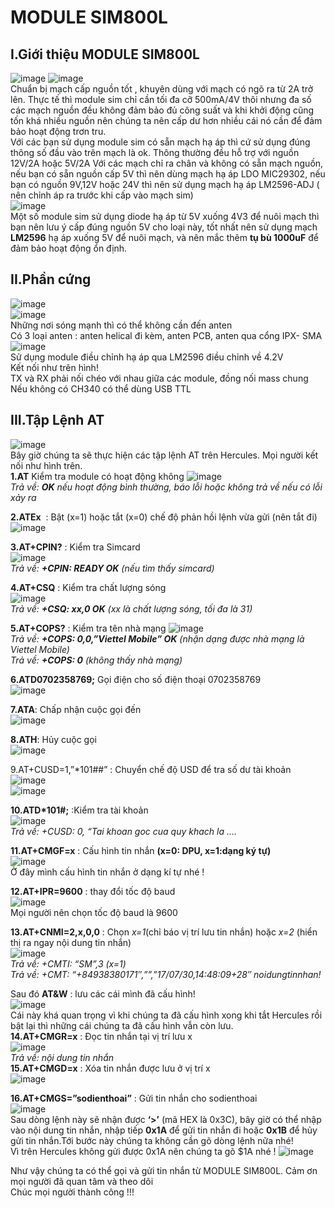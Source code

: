 # MODULE SIM800L
## I.Giới thiệu MODULE SIM800L
![image](https://user-images.githubusercontent.com/86427371/146665885-047bd1b6-f462-4f83-b7e4-dfc39415e1e3.png)
![image](https://user-images.githubusercontent.com/86427371/146665892-799747d0-0938-4859-9223-51c0f5bec8f3.png)  
 Chuẩn bị mạch cấp nguồn tốt , khuyên dùng với mạch có ngõ ra từ 2A trở lên. Thực tế thì module sim chỉ cần tối đa cỡ 500mA/4V thôi nhưng đa số các mạch nguồn đều không đảm bảo đủ công suất và khi khởi động cũng tốn khá nhiều nguồn nên chúng ta nên cấp dư hơn nhiều cái nó cần để đảm bảo hoạt động trơn tru.  
 Với các bạn sử dụng module sim có sẵn mạch hạ áp thì cứ sử dụng đúng thông số đầu vào trên mạch là ok. Thông thường đều hỗ trợ với nguồn 12V/2A hoặc 5V/2A
Với các mạch chỉ ra chân và không có sẵn mạch nguồn, nếu bạn có sẵn nguồn cấp 5V thì nên dùng mạch hạ áp LDO MIC29302, nếu bạn có nguồn 9V,12V hoặc 24V thì nên sử dụng mạch hạ áp LM2596-ADJ ( nên chỉnh áp ra trước khi cấp vào mạch sim)  
![image](https://user-images.githubusercontent.com/86427371/146665990-cdb265e9-e8e9-4844-acc5-7facd535bb12.png)  
Một số module sim sử dụng diode hạ áp từ 5V xuống 4V3 để nuôi mạch thì bạn nên lưu ý cấp đúng nguồn 5V cho loại này, tốt nhất nên sử dụng mạch **LM2596** hạ áp xuống 5V để nuôi mạch, và nên mắc thêm **tụ bù 1000uF** để đảm bảo hoạt động ổn định.
## II.Phần cứng  
![image](https://user-images.githubusercontent.com/86427371/146666138-612ffd35-5f2b-4d40-8965-a35ec3338373.png)  
![image](https://user-images.githubusercontent.com/86427371/146666168-68ca2048-0175-463b-ae57-9df817011e56.png)  
Những nơi sóng mạnh thì có thể không cần đến anten  
Có 3 loại anten : anten helical đi kèm, anten PCB, anten qua cổng IPX- SMA
![image](https://user-images.githubusercontent.com/86427371/146666256-a009f61f-3f8d-47cc-bc93-95de498854de.png)  
Sử dụng module điều chỉnh hạ áp qua LM2596 điều chỉnh về 4.2V  
Kết nối như trên hình!  
TX và RX phải nối chéo với nhau giữa các module, đồng  nối mass chung  
Nếu không có CH340 có thể dùng USB TTL  
## III.Tập Lệnh AT  
![image](https://user-images.githubusercontent.com/86427371/146667075-956506a8-e573-4e86-aab9-34002073df6e.png)  
Bây giờ chúng ta sẽ thực hiện các tập lệnh AT trên Hercules. Mọi người kết nối như hình trên.  
**1.AT**  Kiểm tra module có hoạt động không 
![image](https://user-images.githubusercontent.com/86427371/146667151-12a66279-c030-4960-b32d-fa865fd9f2a0.png)  
*Trả về: **OK** nếu hoạt động bình thường, báo lỗi hoặc 	không trả về nếu có lỗi xảy ra* 

**2.ATEx**  : Bật (x=1) hoặc tắt (x=0) chế độ phản hồi lệnh vừa gửi (nên tắt đi) 
![image](https://user-images.githubusercontent.com/86427371/146667194-552c8fcf-8a35-416e-80b9-c07c6fdf09ed.png)  

**3.AT+CPIN?** :  Kiểm tra Simcard  
![image](https://user-images.githubusercontent.com/86427371/146667209-8e068cae-af6a-4e52-8847-6ee3dc913c83.png)  
*Trả về: **+CPIN: READY OK** (nếu tìm thấy simcard)*  

 **4.AT+CSQ** :  Kiểm tra chất lượng sóng  
 ![image](https://user-images.githubusercontent.com/86427371/146667230-92eceaad-6116-49de-979c-08b23b275660.png)  
*Trả về: **+CSQ: xx,0 OK** (xx là chất lượng sóng, tối đa là 31)*  

**5.AT+COPS?** : Kiểm tra tên nhà mạng
![image](https://user-images.githubusercontent.com/86427371/146667248-ccd9f4ae-311d-4055-ad13-144651d357e1.png)    
*Trả về: **+COPS: 0,0,”Viettel Mobile” OK** (nhận dạng được nhà mạng là Viettel Mobile)*   
*Trả về: **+COPS: 0** (không thấy nhà mạng)*  

**6.ATD0702358769;** Gọi điện cho số điện thoại 0702358769    
![image](https://user-images.githubusercontent.com/86427371/146667265-2d30be96-514d-4403-b8ab-e0001c2aac7b.png)    

**7.ATA**: Chấp nhận cuộc gọi đến   
![image](https://user-images.githubusercontent.com/86427371/146667278-0d846327-a1df-4c94-a4ba-74bb7a8900d8.png)    

**8.ATH**: Hủy cuộc gọi    
![image](https://user-images.githubusercontent.com/86427371/146667291-d091f1c4-67d1-425c-a0dd-6e296ed46ac8.png)  

9.AT+CUSD=1,”*101##” : Chuyển chế độ USD để tra số dư tài khoản  
![image](https://user-images.githubusercontent.com/86427371/146667305-611adb94-3e2c-4794-9bc6-a7a51ecc2c05.png)    
![image](https://user-images.githubusercontent.com/86427371/146667322-135f46dd-3c35-4962-853f-0daf431c3474.png)  

**10.ATD*101#;** :Kiểm tra tài khoản  
![image](https://user-images.githubusercontent.com/86427371/146667370-27f4f071-e0b7-4e70-bf55-d5e8ae47d6d3.png)  
*Trả về: +CUSD: 0, “Tai khoan goc cua quy khach la ….*   

**11.AT+CMGF=x** : Cấu hình tin nhắn **(x=0: DPU, x=1:dạng ký tự)**  
![image](https://user-images.githubusercontent.com/86427371/146667467-2776ec57-e53c-4f20-835e-bdde09f8910f.png)  
Ở đây mình cấu hình tin nhắn ở dạng kí tự nhé !  

**12.AT+IPR=9600** : thay đổi tốc độ baud  
![image](https://user-images.githubusercontent.com/86427371/146667507-2d948a42-4bc3-4d89-9d4c-0123a9bb4417.png)  
Mọi người nên chọn tốc độ baud là 9600  

**13.AT+CNMI=2,x,0,0** : Chọn *x=1*(chỉ báo vị trí lưu tin nhắn) hoặc *x=2* (hiển thị ra ngay nội dung tin nhắn)  
![image](https://user-images.githubusercontent.com/86427371/146667538-79976c19-2318-49dc-a9b7-818d56b85096.png)  
*Trả về: +CMTI: “SM”,3 (x=1)*  
*Trả về: +CMT: “+84938380171″,””,”17/07/30,14:48:09+28″ noidungtinnhan!*  

Sau đó **AT&W** : lưu các cái mình đã cấu hình!  
![image](https://user-images.githubusercontent.com/86427371/146667567-3c3bd99f-1b16-436b-803a-3c49bafc48f2.png)  
Cái này khá quan trọng vì khi chúng ta đã cấu hình xong khi tắt Hercules rồi bật lại thì những  cái chúng ta đã cấu hình vẫn còn lưu.  
**14.AT+CMGR=x** : Đọc tin nhắn tại vị trí lưu x  
![image](https://user-images.githubusercontent.com/86427371/146667616-28df0b76-afcf-4c16-921b-7db562f156b0.png)  
*Trả về: nội dung tin nhắn*  
**15.AT+CMGD=x** : Xóa tin nhắn được lưu ở vị trí x  
![image](https://user-images.githubusercontent.com/86427371/146667702-23c505f5-9d9d-4715-b68e-d6a141b3b912.png)  

**16.AT+CMGS=”sodienthoai”** : Gửi tin nhắn cho sodienthoai  
![image](https://user-images.githubusercontent.com/86427371/146667743-db217ff2-e9ce-48f9-86f0-4074759e1b68.png)  
Sau dòng lệnh này sẽ nhận được **‘>’** (mã HEX là 0x3C), bây giờ có thể nhập vào nội dung tin nhắn, nhập tiếp **0x1A** để gửi tin nhắn đi hoặc **0x1B** để hủy gửi tin nhắn.Tới bước này chúng ta không cần gõ dòng lệnh <CR><LF> nữa nhé!  
 Vì trên Hercules không gửi được 0x1A nên chúng ta gõ $1A nhé !
 ![image](https://user-images.githubusercontent.com/86427371/146668182-8e75da61-408e-449c-b270-1cccafd87ff6.png)  
 
 
Như vậy chúng ta có thể gọi và gửi tin nhắn từ MODULE SIM800L.
Cảm ơn mọi người đã quan tâm và theo dõi   
Chúc mọi người thành công !!! 
































 





 












